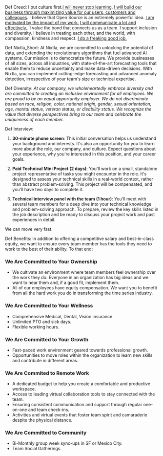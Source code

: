Def Creed: I put culture first.[I will never stop learning](#i-will-never-stop-learning). [I will build our business through maximizing value for our users, customers and colleagues](#i-will-build-our-business-through-creating-the-most-value-for-our-community-of-users-customers-and-collegues). I believe that Open Source is an extremely powerful idea. [I am motivated by the impact of my work.](#i-am-motivated-by-impact) [I will communicate a lot and effectively.](#i-will-communicate-as-much-as-possible-because-its-the-oxygen-of-a-distributed-company). I value the bond that connects us as a team. I support inclusion and diversity. I believe in treating each other, and the world, with compassion, kindness and respect. [I do a freaking good job.](#i-do-a-freaking-good-job)

Def Nixtla_Short: At Nixtla, we are committed to unlocking the potential of data, and extending the revolutionary algorithms that fuel advanced AI systems. Our mission is to democratize the future. We provide businesses of all sizes, across all industries, with state-of-the-art forecasting tools that enable them to reduce uncertainty and make data-driven decisions. With Nixtla, you can implement cutting-edge forecasting and advanced anomaly detection, irrespective of your team's size or technical expertise.

Def Diversity: *At our company, we wholeheartedly embrace diversity and are committed to creating an inclusive environment for all employees. We are proud to be an equal opportunity employer. We do not discriminate based on race, religion, color, national origin, gender, sexual orientation, age, marital status, veteran status, or disability status. We recognize the value that diverse perspectives bring to our team and celebrate the uniqueness of each member.*



Def Interview:
1. **30-minute phone screen**: This initial conversation helps us understand your background and interests. It's also an opportunity for you to learn more about the role, our company, and culture. Expect questions about your experience, why you're interested in this position, and your career goals.

2. **Paid Technical Mini Project (2 days)**: You'll work on a small, standalone project representative of tasks you might encounter in the role. It's designed to assess your technical skills in a real-world context, rather than abstract problem-solving. This project will be compensated, and you'll have two days to complete it.

3. **Technical interview panel with the team (1 hour)**: You'll meet with several team members for a deep dive into your technical knowledge and problem-solving approach. To prepare, review the key skills listed in the job description and be ready to discuss your project work and past experiences in detail.

We can move very fast. 

Def Benefits:
In addition to offering a competitive salary and best-in-class equity, we want to ensure every team member has the tools they need to work to the best of their ability. To that end:

### We Are Committed to Your Ownership
- We cultivate an environment where team members feel ownership over the work they do. Everyone in an organization has big ideas and we want to hear them and, if a good fit, implement them.
- All of our employees have equity compensation. We want you to benefit from all the hard work you do in transforming the time series industry.

### We Are Committed to Your Wellness
- Comprehensive Medical, Dental, Vision insurance.
- Unlimited PTO and sick days.
- Flexible working hours.

### We Are Committed to Your Growth
- Fast-paced work environment geared towards professional growth.
- Opportunities to move roles within the organization to learn new skills and contribute in different areas.

### We Are Commited to Remote Work
- A dedicated budget to help you create a comfortable and productive workspace.
- Access to leading virtual collaboration tools to stay connected with the team.
- Ensuring consistent communication and support through regular one-on-one and team check-ins.
- Activities and virtual events that foster team spirit and camaraderie despite the physical distance.

### We Are Committed to Community
- Bi-Monthly group week sync-ups in SF or Mexico City.
- Team Social Gatherings.





